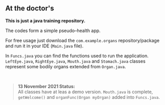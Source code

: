 <!DOCTYPE html>
<html>
<body>

<h2>At the doctor's</h2>

<b><p style="backgroundcolor:red;">This is just a java training repository.</p></b>

<p>The codes form a simple pseudo–health app.</p>

<p>For free usage just download the <code>com.example.organs</code> repository/package and run it in your IDE (<code>Main.java</code> file).</p>
<p>In <code>Funcs.java</code> you can find the functions used to run the application. 
<code>LeftEye.java</code>, <code>RightEye.java</code>, <code>Mouth.java</code> and <code>Stomach.java</code> classes represent some bodily organs extended from <code>Organ.java</code>.</p>
<br />   

<blockquote>
<b>13 November 2021 Status:</b><br /> 
All classes have at leas a demo version. <code>Mouth.java</code> is complete, <code>getWelcome()</code> and <code>organFunc(Organ myOrgan)</code>
added into <code>Funcs.java</code>.
</blockquote><br>

</body>
</html>
